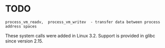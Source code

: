 # TODO

    process_vm_readv,  process_vm_writev  - transfer data between process address spaces

These system calls were added in Linux 3.2.  Support is provided in glibc since version 2.15.
